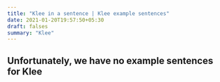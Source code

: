 ```yaml
---
title: "Klee in a sentence | Klee example sentences"
date: 2021-01-20T19:57:50+05:30
draft: falses
summary: "Klee"
---
```

## Unfortunately, we have no example sentences for Klee                 
